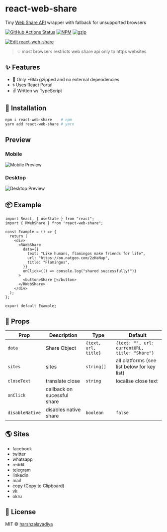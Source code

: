 # react-web-share

Tiny [Web Share API](https://developer.mozilla.org/en-US/docs/Web/API/Navigator/share) wrapper with fallback for unsupported browsers

[![GitHub Actions Status](https://github.com/hc-oss/react-web-share/workflows/NodeJS/badge.svg)](https://github.com/hc-oss/react-web-share/actions)
[![NPM](https://img.shields.io/npm/v/react-web-share.svg)](https://npm.im/react-web-share)
[![gzip](https://badgen.net/bundlephobia/minzip/react-web-share@latest)](https://bundlephobia.com/result?p=react-web-share@latest)

[![Edit react-web-share](https://codesandbox.io/static/img/play-codesandbox.svg)](https://codesandbox.io/s/react-web-share-46skt)

> 💡 most browsers restricts web share api only to https websites

## ✨ Features

- 🍃 Only ~6kb gzipped and no external dependencies
- 🌀 Uses React Portal
- ✌ Written w/ TypeScript

## 🔧 Installation

```bash
npm i react-web-share    # npm
yarn add react-web-share # yarn
```

## Preview

### Mobile

![Mobile Preview](https://user-images.githubusercontent.com/5774849/188565874-177a6cc4-0521-4f14-8339-4c31f1476a5d.jpg)

### Desktop

![Desktop Preview](https://user-images.githubusercontent.com/5774849/188565984-5782d979-b57b-4b6d-9135-591f77ea8ee7.jpg)

## 📦 Example

```tsx
import React, { useState } from "react";
import { RWebShare } from "react-web-share";

const Example = () => {
  return (
    <div>
      <RWebShare
        data={{
          text: "Like humans, flamingos make friends for life",
          url: "https://on.natgeo.com/2zHaNup",
          title: "Flamingos",
        }}
        onClick={() => console.log("shared successfully!")}
      >
        <button>Share 🔗</button>
      </RWebShare>
    </div>
  );
};

export default Example;
```

## 👀 Props

| Prop            | Description                 | Type                 | Default                                       |
| --------------- | --------------------------- | -------------------- | --------------------------------------------- |
| `data`          | Share Object                | `{text, url, title}` | `{text: "", url: currentURL, title: "Share"}` |
| `sites`         | sites                       | `string[]`           | all platforms (see list below for key list)   |
| `closeText`     | translate close             | `string`             | localise close text                           |
| `onClick`       | callback on sucessful share |                      |                                               |
| `disableNative` | disables native share       | `boolean`            | `false`                                       |

## 🌎 Sites

- facebook
- twitter
- whatsapp
- reddit
- telegram
- linkedin
- mail
- copy (Copy to Clipboard)
- vk
- okru

## 📜 License

MIT &copy; [harshzalavadiya](https://github.com/harshzalavadiya)
